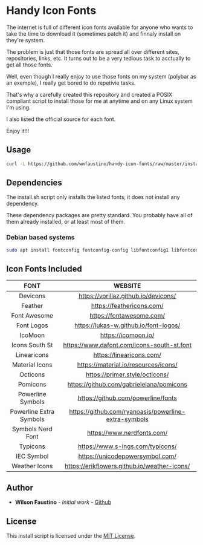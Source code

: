 # Handy Icon Fonts

The internet is full of different icon fonts available for anyone who wants to take the time to download it (sometimes patch it) and finnaly install on they're system.

The problem is just that those fonts are spread all over different sites, repositories, links, etc. It turns out to be a very tedious task to acctually to get all those fonts.

Well, even though I really enjoy to use those fonts on my system (polybar as an exemple), I really get bored to do repetivie tasks.

That's why a carefully created this repository and created a POSIX compliant script to install those for me at anytime and on any Linux system I'm using. 

I also listed the official source for each font.

Enjoy it!!!

## Usage

```sh
curl -L https://github.com/wmfaustino/handy-icon-fonts/raw/master/install.sh | sh
```

## Dependencies

The install.sh script only installs the listed fonts, it does not install any dependency.

These dependency packages are pretty standard. You probably have all of them already installed, or at least most of them.

### Debian based systems
```sh
sudo apt install fontconfig fontconfig-config libfontconfig1 libfontconfig1-dev libxft-dev libxft2 libpango-1.0-0 libpangocairo-1.0-0 libpangoft2-1.0-0 libpangomm-1.4-1v5 libpangomm-1.4-dev libpangoxft-1.0-0 libotf0 -y
```

## Icon Fonts Included

|           FONT          	|                        WEBSITE                       	|
|:-----------------------:	|:----------------------------------------------------:	|
| Devicons                	| https://vorillaz.github.io/devicons/                 	|
| Feather                 	| https://feathericons.com/                            	|
| Font Awesome            	| https://fontawesome.com/                             	|
| Font Logos              	| https://lukas-w.github.io/font-logos/                	|
| IcoMoon                 	| https://icomoon.io/                                  	|
| Icons South St          	| https://www.dafont.com/icons-south-st.font           	|
| Linearicons             	| https://linearicons.com/                             	|
| Material Icons          	| https://material.io/resources/icons/                 	|
| Octicons                	| https://primer.style/octicons/                       	|
| Pomicons                	| https://github.com/gabrielelana/pomicons             	|
| Powerline Symbols       	| https://github.com/powerline/fonts                   	|
| Powerline Extra Symbols 	| https://github.com/ryanoasis/powerline-extra-symbols  |
| Symbols Nerd Font         | https://www.nerdfonts.com/                            |
| Typicons                  | https://www.s-ings.com/typicons/                      |
| IEC Symbol                | https://unicodepowersymbol.com/                       |
| Weather Icons             | https://erikflowers.github.io/weather-icons/          |

## Author

* **Wilson Faustino** - *Initial work* - [Github](https://www.twitter.com/gabrielfroes)

## License

This install script is licensed under the [MIT License](https://www.mit.edu/~amini/LICENSE.md).
